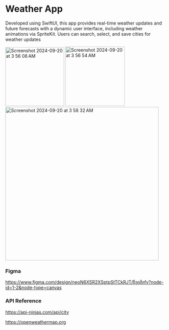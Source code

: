 # Weather App

Developed using SwiftUI, this app provides real-time weather updates and future forecasts with a dynamic user interface, including weather animations via SpriteKit. 
Users can search, select, and save cities for weather updates


<img width="184" alt="Screenshot 2024-09-20 at 3 56 08 AM" src="https://github.com/user-attachments/assets/acb61a06-ceae-42a1-a2cb-26b2451afb45"> <img width="186" alt="Screenshot 2024-09-20 at 3 56 54 AM" src="https://github.com/user-attachments/assets/384b14a8-20ac-441e-be03-40b303b896e3"> 
<img width="480" alt="Screenshot 2024-09-20 at 3 58 32 AM" src="https://github.com/user-attachments/assets/6dd20547-e71d-42d9-8824-9cc272f6183a">


### Figma

https://www.figma.com/design/neoN6XSR2XSptpStTCkRJT/წვიმიfy?node-id=1-2&node-type=canvas 

### API Reference

https://api-ninjas.com/api/city

https://openweathermap.org


